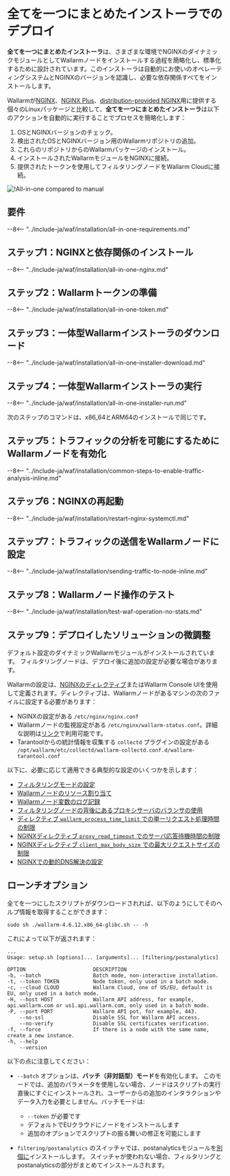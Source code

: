 [img-wl-console-users]:             ../../../../images/check-user-no-2fa.png
[wallarm-status-instr]:             ../../../../admin-en/configure-statistics-service.md
[memory-instr]:                     ../../../../admin-en/configuration-guides/allocate-resources-for-node.md
[waf-directives-instr]:             ../../../../admin-en/configure-parameters-en.md
[ptrav-attack-docs]:                ../../../../attacks-vulns-list.md#path-traversal
[attacks-in-ui-image]:           ../../../../images/admin-guides/test-attacks-quickstart.png
[waf-mode-instr]:                   ../../../../admin-en/configure-wallarm-mode.md
[logging-instr]:                    ../../../../admin-en/configure-logging.md
[proxy-balancer-instr]:             ../../../../admin-en/using-proxy-or-balancer-en.md
[process-time-limit-instr]:         ../../../../admin-en/configure-parameters-en.md#wallarm_process_time_limit
[configure-proxy-balancer-instr]:   ../../../../admin-en/configuration-guides/access-to-wallarm-api-via-proxy.md
[update-instr]:                     ../../../../updating-migrating/nginx-modules.md
[install-postanalytics-docs]:        ../../../../../admin-en/installation-postanalytics-en/
[dynamic-dns-resolution-nginx]:     ../../../../admin-en/configure-dynamic-dns-resolution-nginx.md
[waf-mode-recommendations]:          ../../../../about-wallarm/deployment-best-practices.md#follow-recommended-onboarding-steps
[ip-lists-docs]:                    ../../../../user-guides/ip-lists/overview.md
[versioning-policy]:                ../../../../updating-migrating/versioning-policy.md#version-list
[install-postanalytics-instr]:      ../../../../admin-en/installation-postanalytics-en.md
[waf-installation-instr-latest]:     /installation/nginx/dynamic-module/
[img-node-with-several-instances]:  ../../../../images/user-guides/nodes/wallarm-node-with-two-instances.png
[img-create-wallarm-node]:      ../../../../images/user-guides/nodes/create-cloud-node.png
[nginx-custom]:                 ../../../../faq/nginx-compatibility.md#is-wallarm-filtering-node-compatible-with-the-custom-build-of-nginx
[node-token]:                       ../../../../quickstart.md#deploy-the-wallarm-filtering-node
[api-token]:                        ../../../../user-guides/settings/api-tokens.md
[platform]:                         ../../../../admin-en/supported-platforms.md
[img-grouped-nodes]:                ../../../../images/user-guides/nodes/grouped-nodes.png
[wallarm-token-types]:              ../../../../user-guides/nodes/nodes.md#api-and-node-tokens-for-node-creation
[ip-lists-docs]:                    ../../../../user-guides/ip-lists/overview.md

# 全てを一つにまとめたインストーラでのデプロイ

**全てを一つにまとめたインストーラ**は、さまざまな環境でNGINXのダイナミックモジュールとしてWallarmノードをインストールする過程を簡略化し、標準化するために設計されています。このインストーラは自動的にお使いのオペレーティングシステムとNGINXのバージョンを認識し、必要な依存関係すべてをインストールします。

Wallarmが[NGINX](individual-packages-nginx-stable.md)、[NGINX Plus](individual-packages-nginx-plus.md)、[distribution-provided NGINX](individual-packages-nginx-distro.md)用に提供する個々のLinuxパッケージと比較して、**全てを一つにまとめたインストーラ**は以下のアクションを自動的に実行することでプロセスを簡略化します：

1. OSとNGINXバージョンのチェック。
1. 検出されたOSとNGINXバージョン用のWallarmリポジトリの追加。
1. これらのリポジトリからのWallarmパッケージのインストール。
1. インストールされたWallarmモジュールをNGINXに接続。
1. 提供されたトークンを使用してフィルタリングノードをWallarm Cloudに接続。

![!All-in-one compared to manual](../../../../images/installation-nginx-overview/manual-vs-all-in-one.png)

## 要件

--8<-- "../include-ja/waf/installation/all-in-one-requirements.md"

## ステップ1：NGINXと依存関係のインストール

--8<-- "../include-ja/waf/installation/all-in-one-nginx.md"

## ステップ2：Wallarmトークンの準備

--8<-- "../include-ja/waf/installation/all-in-one-token.md"

## ステップ3：一体型Wallarmインストーラのダウンロード

--8<-- "../include-ja/waf/installation/all-in-one-installer-download.md"

## ステップ4：一体型Wallarmインストーラの実行

--8<-- "../include-ja/waf/installation/all-in-one-installer-run.md"

次のステップのコマンドは、x86_64とARM64のインストールで同じです。

## ステップ5：トラフィックの分析を可能にするためにWallarmノードを有効化

--8<-- "../include-ja/waf/installation/common-steps-to-enable-traffic-analysis-inline.md"

## ステップ6：NGINXの再起動

--8<-- "../include-ja/waf/installation/restart-nginx-systemctl.md"

## ステップ7：トラフィックの送信をWallarmノードに設定

--8<-- "../include-ja/waf/installation/sending-traffic-to-node-inline.md"

## ステップ8：Wallarmノード操作のテスト

--8<-- "../include-ja/waf/installation/test-waf-operation-no-stats.md"

## ステップ9：デプロイしたソリューションの微調整

デフォルト設定のダイナミックWallarmモジュールがインストールされています。 フィルタリングノードは、デプロイ後に追加の設定が必要な場合があります。

Wallarmの設定は、[NGINXのディレクティブ](../../../../admin-en/configure-parameters-en.md)またはWallarm Console UIを使用して定義されます。ディレクティブは、Wallarmノードがあるマシンの次のファイルに設定する必要があります：

* NGINXの設定がある `/etc/nginx/nginx.conf` 
* Wallarmノードの監視設定がある `/etc/nginx/wallarm-status.conf`。詳細な説明は[リンク][wallarm-status-instr]で利用可能です。
* Tarantoolからの統計情報を収集する `collectd` プラグインの設定がある `/opt/wallarm/etc/collectd/wallarm-collectd.conf.d/wallarm-tarantool.conf` 

以下に、必要に応じて適用できる典型的な設定のいくつかを示します：

* [フィルタリングモードの設定][waf-mode-instr]
* [Wallarmノードのリソース割り当て][memory-instr]
* [Wallarmノード変数のログ記録][logging-instr]
* [フィルタリングノードの背後にあるプロキシサーバのバランサの使用][proxy-balancer-instr]
* [ディレクティブ `wallarm_process_time_limit` での単一リクエスト処理時間の制限][process-time-limit-instr]
* [NGINXディレクティブ `proxy_read_timeout` でのサーバ応答待機時間の制限](https://nginx.org/en/docs/http/ngx_http_proxy_module.html#proxy_read_timeout)
* [NGINXディレクティブ `client_max_body_size` での最大リクエストサイズの制限](https://nginx.org/en/docs/http/ngx_http_core_module.html#client_max_body_size)
* [NGINXでの動的DNS解決の設定][dynamic-dns-resolution-nginx]

## ローンチオプション

全てを一つにしたスクリプトがダウンロードされれば、以下のようにしてそのヘルプ情報を取得することができます：

```
sudo sh ./wallarm-4.6.12.x86_64-glibc.sh -- -h
```

これによって以下が返されます：

```
...
Usage: setup.sh [options]... [arguments]... [filtering/postanalytics]

OPTION                      DESCRIPTION
-b, --batch                 Batch mode, non-interactive installation.
-t, --token TOKEN           Node token, only used in a batch mode.
-c, --cloud CLOUD           Wallarm Cloud, one of US/EU, default is EU, only used in a batch mode.
-H, --host HOST             Wallarm API address, for example, api.wallarm.com or us1.api.wallarm.com, only used in a batch mode.
-P, --port PORT             Wallarm API pot, for example, 443.
    --no-ssl                Disable SSL for Wallarm API access.
    --no-verify             Disable SSL certificates verification.
-f, --force                 If there is a node with the same name, create a new instance.
-h, --help
    --version
```

以下の点に注意してください： 

* `--batch` オプションは、**バッチ（非対話型）モード**を有効化します。 このモードでは、追加のパラメータを使用しない場合、ノードはスクリプトの実行直後にすぐにインストールされ、ユーザーからの追加のインタラクションやデータ入力を必要としません。バッチモードは:

    * `--token` が必要です
    * デフォルトでEUクラウドにノードをインストールします
    * 追加のオプションでスクリプトの振る舞いの修正を可能にします

* `filtering/postanalytics` のスイッチャでは、postanalyticsモジュールを[別個に](../../../../admin-en/installation-postanalytics-en.md#postanalytics-module-installation-via-all-in-one-installation-script)インストールします。 スイッチャが使われない場合、フィルタリングとpostanalyticsの部分がまとめてインストールされます。